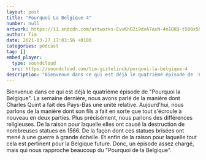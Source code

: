 ```yaml
---
layout: post
title: "Pourquoi La Belgique 4"
number: null
artwork: https://i1.sndcdn.com/artworks-EvvKhO2i9dvA7axN-4m1GKQ-t500x500.jpg
author: Tim
date: 2021-03-27 17:03:56 +0100
categories: podcast
tag: []
embed_player:
  type: soundcloud
  src: https://soundcloud.com/tim-gistelinck/porquoi-la-belgique-4
description: "Bienvenue dans ce qui est déjà le quatrième épisode de 'Pourquoi la Belgique'."
---
```

Bienvenue dans ce qui est déjà le quatrième épisode de "Pourquoi la Belgique". La semaine dernière, nous avons parlé de la manière dont Charles Quint a fait des Pays-Bas une unité relative. Aujourd'hui, nous parlons de la manière dont son fils a fait en sorte que tout s'écroule à nouveau en deux parties. Plus précisément, nous parlons des différences religieuses. De la raison pour laquelle elles ont causé la destruction de nombreuses statues en 1566. De la façon dont ces statues brisées ont mené à une guerre à grande échelle. Et enfin de la raison pour laquelle tout cela est pertinent pour la Belgique future. Donc, un épisode assez chargé, mais qui nous rapproche beaucoup du "Pourquoi de la Belgique".